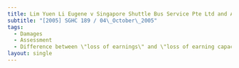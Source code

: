 ```yaml
---
title: Lim Yuen Li Eugene v Singapore Shuttle Bus Service Pte Ltd and Another
subtitle: "[2005] SGHC 189 / 04\_October\_2005"
tags:
  - Damages
  - Assessment
  - Difference between \"loss of earnings\" and \"loss of earning capacity\"
layout: single
---
```


